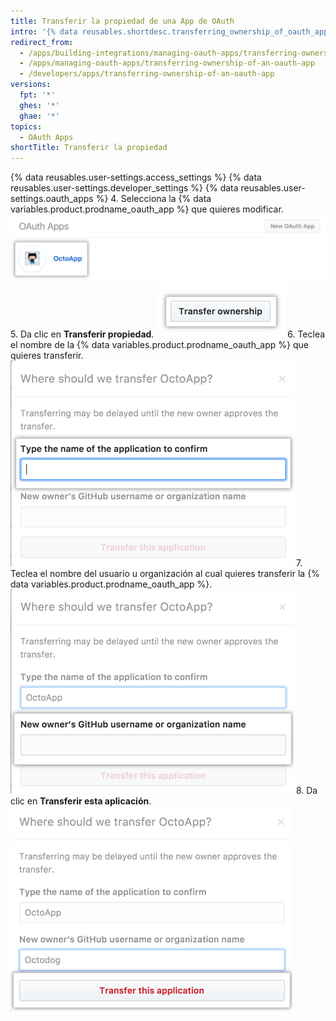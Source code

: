 ```yaml
---
title: Transferir la propiedad de una App de OAuth
intro: '{% data reusables.shortdesc.transferring_ownership_of_oauth_apps %}'
redirect_from:
  - /apps/building-integrations/managing-oauth-apps/transferring-ownership-of-an-oauth-app/
  - /apps/managing-oauth-apps/transferring-ownership-of-an-oauth-app
  - /developers/apps/transferring-ownership-of-an-oauth-app
versions:
  fpt: '*'
  ghes: '*'
  ghae: '*'
topics:
  - OAuth Apps
shortTitle: Transferir la propiedad
---
```


{% data reusables.user-settings.access_settings %}
{% data reusables.user-settings.developer_settings %}
{% data reusables.user-settings.oauth_apps %}
4. Selecciona la {% data variables.product.prodname_oauth_app %} que quieres modificar. ![Seleccion de apps](/assets/images/oauth-apps/oauth_apps_choose_app_post2dot12.png)
5. Da clic en **Transferir propiedad**. ![Botón para transferir la propiedad](/assets/images/oauth-apps/oauth_apps_transfer_ownership.png)
6. Teclea el nombre de la {% data variables.product.prodname_oauth_app %} que quieres transferir. ![Campo para ingresar el nombre de la app a transferir](/assets/images/oauth-apps/oauth_apps_transfer_oauth_name.png)
7. Teclea el nombre del usuario u organización al cual quieres transferir la {% data variables.product.prodname_oauth_app %}. ![Campo para ingresar el usuario u organización al cual se transferirá la app](/assets/images/oauth-apps/oauth_apps_transfer_new_owner.png)
8. Da clic en **Transferir esta aplicación**. ![Botón para transferir la aplicación](/assets/images/oauth-apps/oauth_apps_transfer_application.png)
